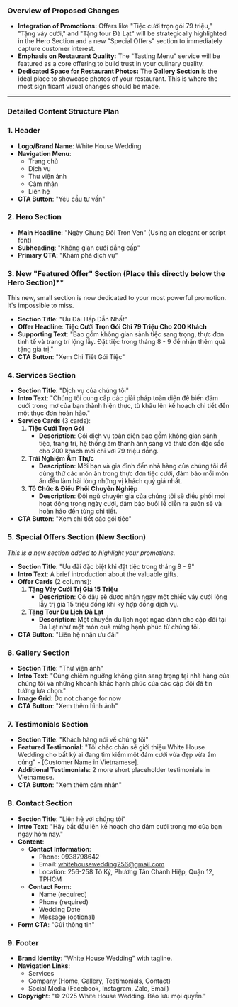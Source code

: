 ### **Overview of Proposed Changes**

*   **Integration of Promotions:** Offers like "Tiệc cưới trọn gói 79 triệu," "Tặng váy cưới," and "Tặng tour Đà Lạt" will be strategically highlighted in the Hero Section and a new "Special Offers" section to immediately capture customer interest.
*   **Emphasis on Restaurant Quality:** The "Tasting Menu" service will be featured as a core offering to build trust in your culinary quality.
*   **Dedicated Space for Restaurant Photos:** The **Gallery Section** is the ideal place to showcase photos of your restaurant. This is where the most significant visual changes should be made.

---

### **Detailed Content Structure Plan**

### 1. Header
*   **Logo/Brand Name**: White House Wedding
*   **Navigation Menu**:
    *   Trang chủ
    *   Dịch vụ
    *   Thư viện ảnh
    *   Cảm nhận
    *   Liên hệ
*   **CTA Button**: "Yêu cầu tư vấn"

### 2. Hero Section
*   **Main Headline**: "Ngày Chung Đôi Trọn Vẹn" (Using an elegant or script font)
*   **Subheading**: "Không gian cưới đẳng cấp"
*   **Primary CTA**: "Khám phá dịch vụ"

### 3. New "Featured Offer" Section (Place this directly below the Hero Section)**
This new, small section is now dedicated to your most powerful promotion. It's impossible to miss.

*   **Section Title**: "Ưu Đãi Hấp Dẫn Nhất"
*   **Offer Headline**: **Tiệc Cưới Trọn Gói Chỉ 79 Triệu Cho 200 Khách**
*   **Supporting Text**: "Bao gồm không gian sảnh tiệc sang trọng, thực đơn tinh tế và trang trí lộng lẫy. Đặt tiệc trong tháng 8 - 9 để nhận thêm quà tặng giá trị."
*   **CTA Button**: "Xem Chi Tiết Gói Tiệc"

### 4. Services Section
*   **Section Title**: "Dịch vụ của chúng tôi"
*   **Intro Text**: "Chúng tôi cung cấp các giải pháp toàn diện để biến đám cưới trong mơ của bạn thành hiện thực, từ khâu lên kế hoạch chi tiết đến một thực đơn hoàn hảo."
*   **Service Cards** (3 cards):
    1.  **Tiệc Cưới Trọn Gói**
        *   **Description**: Gói dịch vụ toàn diện bao gồm không gian sảnh tiệc, trang trí, hệ thống âm thanh ánh sáng và thực đơn đặc sắc cho 200 khách mời chỉ với 79 triệu đồng.
    2.  **Trải Nghiệm Ẩm Thực**
        *   **Description**: Mời bạn và gia đình đến nhà hàng của chúng tôi để dùng thử các món ăn trong thực đơn tiệc cưới, đảm bảo mỗi món ăn đều làm hài lòng những vị khách quý giá nhất.
    3.  **Tổ Chức & Điều Phối Chuyên Nghiệp**
        *   **Description**: Đội ngũ chuyên gia của chúng tôi sẽ điều phối mọi hoạt động trong ngày cưới, đảm bảo buổi lễ diễn ra suôn sẻ và hoàn hảo đến từng chi tiết.
*   **CTA Button**: "Xem chi tiết các gói tiệc"

### 5. Special Offers Section (New Section)
*This is a new section added to highlight your promotions.*
*   **Section Title**: "Ưu đãi đặc biệt khi đặt tiệc trong tháng 8 - 9"
*   **Intro Text**: A brief introduction about the valuable gifts.
*   **Offer Cards** (2 columns):
    1.  **Tặng Váy Cưới Trị Giá 15 Triệu**
        *   **Description**: Cô dâu sẽ được nhận ngay một chiếc váy cưới lộng lẫy trị giá 15 triệu đồng khi ký hợp đồng dịch vụ.
    2.  **Tặng Tour Du Lịch Đà Lạt**
        *   **Description**: Một chuyến du lịch ngọt ngào dành cho cặp đôi tại Đà Lạt như một món quà mừng hạnh phúc từ chúng tôi.
*   **CTA Button**: "Liên hệ nhận ưu đãi"

### 6. Gallery Section
*   **Section Title**: "Thư viện ảnh"
*   **Intro Text**: "Cùng chiêm ngưỡng không gian sang trọng tại nhà hàng của chúng tôi và những khoảnh khắc hạnh phúc của các cặp đôi đã tin tưởng lựa chọn."
*   **Image Grid**: Do not change for now
*   **CTA Button**: "Xem thêm hình ảnh"

### 7. Testimonials Section
*   **Section Title**: "Khách hàng nói về chúng tôi"
*   **Featured Testimonial**: "Tôi chắc chắn sẽ giới thiệu White House Wedding cho bất kỳ ai đang tìm kiếm một đám cưới vừa đẹp vừa ấm cúng" - [Customer Name in Vietnamese].
*   **Additional Testimonials**: 2 more short placeholder testimonials in Vietnamese.
*   **CTA Button**: "Xem thêm cảm nhận"

### 8. Contact Section
*   **Section Title**: "Liên hệ với chúng tôi"
*   **Intro Text**: "Hãy bắt đầu lên kế hoạch cho đám cưới trong mơ của bạn ngay hôm nay."
*   **Content**:
    *   **Contact Information**:
        *   Phone: 0938798642
        *   Email: whitehousewedding256@gmail.com
        *   Location: 256-258 Tô Ký, Phường Tân Chánh Hiệp, Quận 12, TPHCM
    *   **Contact Form**:
        *   Name (required)
        *   Phone (required)
        *   Wedding Date
        *   Message (optional)
*   **Form CTA**: "Gửi thông tin"

### 9. Footer
*   **Brand Identity**: "White House Wedding" with tagline.
*   **Navigation Links**:
    *   Services
    *   Company (Home, Gallery, Testimonials, Contact)
    *   Social Media (Facebook, Instagram, Zalo, Email)
*   **Copyright**: "© 2025 White House Wedding. Bảo lưu mọi quyền."